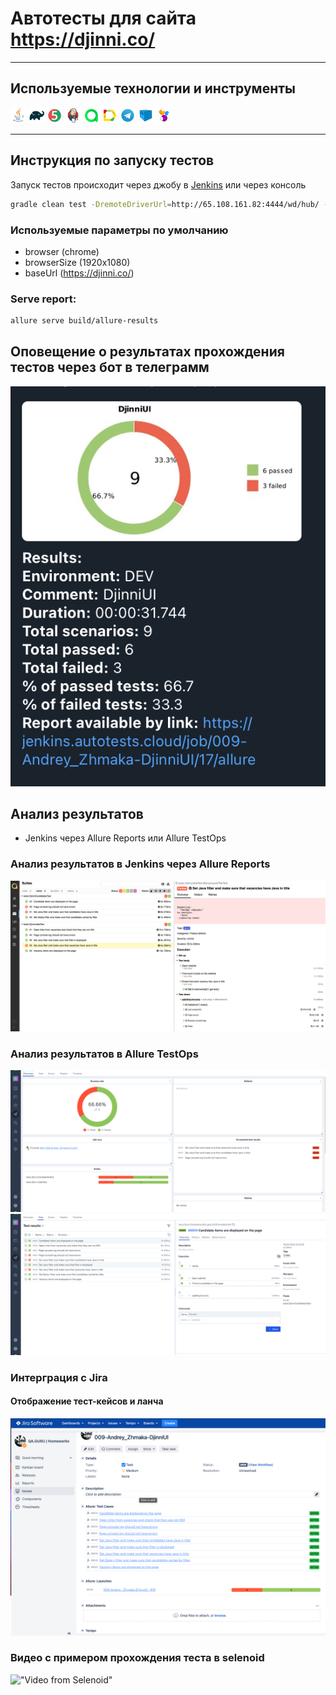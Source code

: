 # Автотесты для сайта https://djinni.co/

___

## Используемые технологии и инструменты

<code><img width="5%" title="Java" src="images/JAVA.svg"></code>
<code><img width="5%" title="Gradle" src="images/Gradle.svg"></code>
<code><img width="5%" title="JUnit5" src="images/Junit5.svg"></code>
<code><img width="5%" title="Jenkins" src="images/Jenkins.svg"></code>
<code><img width="5%" title="Allure TestOps" src="images/Allure TestOps.svg"></code>
<code><img width="5%" title="Allure Report" src="images/Allure Report.svg"></code>
<code><img width="5%" title="Telegram" src="images/Telegram.svg"></code>
<code><img width="5%" title="Selenoid" src="images/Selenoid.svg"></code>
 <code><img width="5%" title="Selenium" src="images/Selenide.svg"></code>
 
</p>

___

## Инструкция по запуску тестов

Запуск тестов происходит через джобу в [Jenkins](https://jenkins.autotests.cloud/job/009-Andrey_Zhmaka-DjinniUI/)
или через консоль

```bash
gradle clean test -DremoteDriverUrl=http://65.108.161.82:4444/wd/hub/ -DvideoStorage=https://selenoid.autotests.cloud/video/ -Dthreads=5
```

### Используемые параметры по умолчанию

* browser (chrome)
* browserSize (1920x1080)
* baseUrl (https://djinni.co/)

### Serve report:

```bash
allure serve build/allure-results
```

## Оповещение о результатах прохождения тестов через бот в телеграмм

![Telegram](images/telegram_notifi.png)

## Анализ результатов

* Jenkins через Allure Reports или Allure TestOps

### Анализ результатов в Jenkins через Allure Reports

![alt "Allure Reports"](./images/allure_report_notifi.png)

### Анализ результатов в Allure TestOps

![alt "Allure TestOps"](./images/testOps_notifi.png)
![alt "Allure TestOps"](./images/testOps_notifi2.png)

### Интерграция с Jira
#### Отображение тест-кейсов и ланча

![jira](./images/jira.png)

### Видео с примером прохождения теста в selenoid

!["Video from Selenoid"](./images/video.gif)
